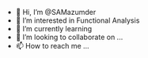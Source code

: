 - 👋 Hi, I’m @SAMazumder
- 👀 I’m interested in Functional Analysis
- 🌱 I’m currently learning 
- 💞️ I’m looking to collaborate on ...
- 📫 How to reach me ...

<!---
SAMazumder/SAMazumder is a ✨ special ✨ repository because its `README.md` (this file) appears on your GitHub profile.
You can click the Preview link to take a look at your changes.
--->
